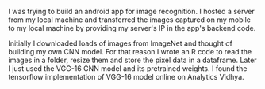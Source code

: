 I was trying to build an android app for image recognition. I hosted a server from my local machine and transferred the images captured on my mobile to my local machine by providing my server's IP in the app's backend code.

Initially I downloaded loads of images from ImageNet and thought of building my own CNN model. For that reason I wrote an R code to read the images in a folder, resize them and store the pixel data in a dataframe. Later I just used the VGG-16 CNN model and its pretrained weights. I found the tensorflow implementation of VGG-16 model online on Analytics Vidhya. 

